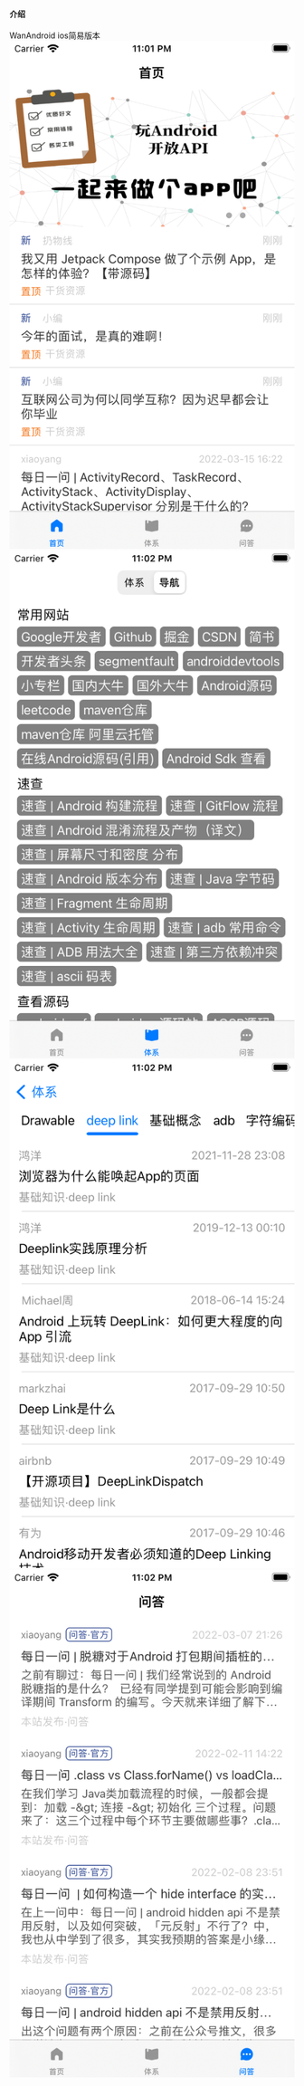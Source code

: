 
#### 介绍

WanAndroid ios简易版本
![输入图片说明](pics/Simulator%20Screen%20Shot%20-%20iPhone%208%20-%202022-04-05%20at%2023.01.54.png)
![输入图片说明](pics/Simulator%20Screen%20Shot%20-%20iPhone%208%20-%202022-04-05%20at%2023.02.10.png)
![输入图片说明](pics/Simulator%20Screen%20Shot%20-%20iPhone%208%20-%202022-04-05%20at%2023.02.37.png)
![输入图片说明](pics/Simulator%20Screen%20Shot%20-%20iPhone%208%20-%202022-04-05%20at%2023.02.24.png)
